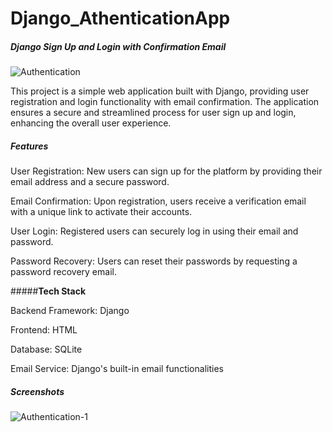 # Django_AthenticationApp

##### **Django Sign Up and Login with Confirmation Email**


![Authentication](https://github.com/Pramod025/Django_AthenticationApp/assets/57028365/e2025fdd-45fc-4453-b688-e4f2ecafe129)


This project is a simple web application built with Django, providing user registration and login functionality with email confirmation. The application ensures a secure and streamlined process for user sign up and login, enhancing the overall user experience.

##### **Features**

User Registration: New users can sign up for the platform by providing their email address and a secure password.  

Email Confirmation: Upon registration, users receive a verification email with a unique link to activate their accounts.  

User Login: Registered users can securely log in using their email and password.  

Password Recovery: Users can reset their passwords by requesting a password recovery email.  




#####**Tech Stack**

Backend Framework: Django

Frontend: HTML

Database: SQLite

Email Service: Django's built-in email functionalities




##### **Screenshots**


![Authentication-1](https://github.com/Pramod025/Django_AthenticationApp/assets/57028365/c452b018-474e-449f-9a84-f1299ef1af0d)
